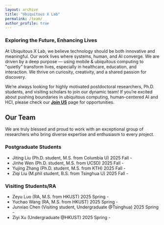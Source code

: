 ```yaml
---
layout: archive
title: "Ubiquitous X Lab"
permalink: /team/
author_profile: true
---
```


<!-- # Ubiquitous X Lab -->
### Exploring the Future, Enhancing Lives

At Ubiquitous X Lab, we believe technology should be both innovative and meaningful. Our  work lives where systems, human, and AI converge. We are driven by a deep purpose — using mobile & ubiquitous computing to "quietly" transform lives, especially in healthcare, education, and interaction. We thrive on curiosity, creativity, and a shared passion for discovery.

We’re always looking for ​highly motivated postdoctoral researchers, Ph.D. students, and visiting scholars to join our dynamic team! If you’re excited about pushing boundaries in ubiquitous computing, human-centered AI and HCI,  please check our **[Join US](https://qijiashao.github.io/student/)** page for opportunities. 

## Our Team
We are truly blessed and proud to work with an exceptional group of researchers who bring diverse expertise and enthusiasm to every project.

### Postgraduate Students
* Jiting Liu (Ph.D. student, M.S. from Columbia U) 2025 Fall -
* Jinhe Wen (Ph.D. student, M.S. from UCSD) 2025 Fall -
* Yujing Zhang (Ph.D. student, M.S. from KTH) 2025 Fall - 
* Ziqi Liu (M.phil student, B.S. from Tsinghua U) 2025 Fall - 

### Visiting Students/RA
* Zeyu Luo (RA, M.S. from HKUST) 2025 Spring - 
* Yuchao Wang (RA, M.S. from HKUST) 2025 Spring - 
* Junxiao Chen (Visiting student, Undergraduate @Tsinghua) 2025 Spring - 
* Ziyi Xu (Undergraduate @HKUST) 2025 Spring - 